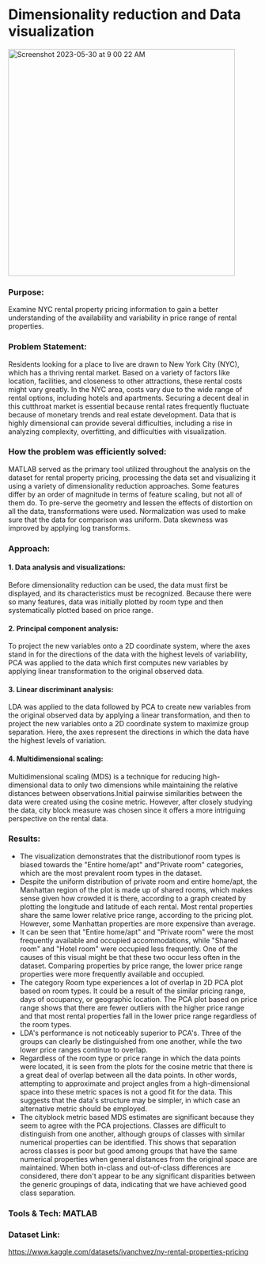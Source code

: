# Dimensionality reduction and Data visualization
<img width="458" alt="Screenshot 2023-05-30 at 9 00 22 AM" src="https://github.com/YoshaM09/Dimensionality-reduction-and-Data-Visualization/assets/105993890/5b350809-d6f1-4c3e-9baf-b8d641d8f2f1">

### Purpose:

Examine NYC rental property pricing information to gain a better understanding of the availability and variability in price range of rental properties. 

### Problem Statement:

Residents looking for a place to live are drawn to New York City (NYC), which has a thriving rental market. Based on a variety of factors like location, facilities, and closeness to other attractions, these rental costs might vary greatly. In the NYC area, costs vary due to the wide range of rental options, including hotels and apartments. Securing a decent deal in this cutthroat market is essential because rental rates frequently fluctuate because of monetary trends and real estate development. Data that is highly dimensional can provide several difficulties, including a rise in analyzing complexity, overfitting, and difficulties with visualization. 

### How the problem was efficiently solved:

MATLAB served as the primary tool utilized throughout the analysis on the dataset for rental property pricing, processing the data set and visualizing it using a variety of dimensionality reduction approaches. Some features differ by an order of magnitude in terms of feature scaling, but not all of them do. To pre-serve the geometry and lessen the effects of distortion on all the data, transformations were used. Normalization was used to make sure that the data for comparison was uniform. Data skewness was improved by applying log transforms. 

### Approach:

#### 1. Data analysis and visualizations:
Before dimensionality reduction can be used, the data must first be displayed, and its characteristics must be recognized. Because there were so many features, data was initially plotted by room type and then systematically plotted based on price range.  
#### 2. Principal component analysis: 
To project the new variables onto a 2D coordinate system, where the axes stand in for the directions of the data with the highest levels of variability, PCA was applied to the data which first computes new variables by applying linear transformation to the original observed data. 
#### 3. Linear discriminant analysis: 
LDA was applied to the data followed by PCA to create new variables from the original observed data by applying a linear transformation, and then to project the new variables onto a 2D coordinate system to maximize group separation. Here, the axes represent the directions in which the data have the highest levels of variation. 
#### 4. Multidimensional scaling: 
Multidimensional scaling (MDS) is a technique for reducing high-dimensional data to only two dimensions while maintaining the relative distances between observations.Initial pairwise similarities between the data were created using the cosine metric. However, after closely studying the data, city block measure was chosen since it offers a more intriguing perspective on the rental data. 

### Results:

* The visualization demonstrates that the distributionof room types is biased towards the "Entire home/apt" and"Private room" categories, which are the most prevalent room types in the dataset. 
* Despite the uniform distribution of private room and entire home/apt, the Manhattan region of the plot is made up of shared rooms, which makes sense given how crowded it is there, according to a graph created by plotting the longitude and latitude of each rental. Most rental properties share the same lower relative price range, according to the pricing plot. However, some Manhattan properties are more expensive than average. 
* It can be seen that "Entire home/apt" and "Private room" were the most frequently available and occupied accommodations, while "Shared room" and "Hotel room" were occupied less frequently. One of the causes of this visual might be that these two occur less often in the dataset. Comparing properties by price range, the lower price range properties were more frequently available and occupied. 
* The category Room type experiences a lot of overlap in 2D PCA plot based on room types. It could be a result of the similar pricing range, days of occupancy, or geographic location. The PCA plot based on price range shows that there are fewer outliers with the higher price range and that most rental properties fall in the lower price range regardless of the room types. 
* LDA's performance is not noticeably superior to PCA's. Three of the groups can clearly be distinguished from one another, while the two lower price ranges continue to overlap. 
* Regardless of the room type or price range in which the data points were located, it is seen from the plots for the cosine metric that there is a great deal of overlap between all the data points. In other words, attempting to approximate and project angles from a high-dimensional space into these metric spaces is not a good fit for the data. This suggests that the data's structure may be simpler, in which case an alternative metric should be employed. 
* The cityblock metric based MDS estimates are significant because they seem to agree with the PCA projections. Classes are difficult to distinguish from one another, although groups of classes with similar numerical properties can be identified. This shows that separation across classes is poor but good among groups that have the same numerical properties when general distances from the original space are maintained. When both in-class and out-of-class differences are considered, there don't appear to be any significant disparities between the generic groupings of data, indicating that we have achieved good class separation.  

### Tools & Tech: MATLAB
### Dataset Link: 
https://www.kaggle.com/datasets/ivanchvez/ny-rental-properties-pricing
